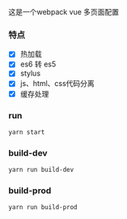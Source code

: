 这是一个webpack vue 多页面配置

### 特点
- [x] 热加载
- [x] es6 转 es5
- [x] stylus
- [x] js、html、css代码分离
- [x] 缓存处理

### run
```bash
yarn start
```

### build-dev
```bash
yarn run build-dev
```

### build-prod
```bash
yarn run build-prod
```